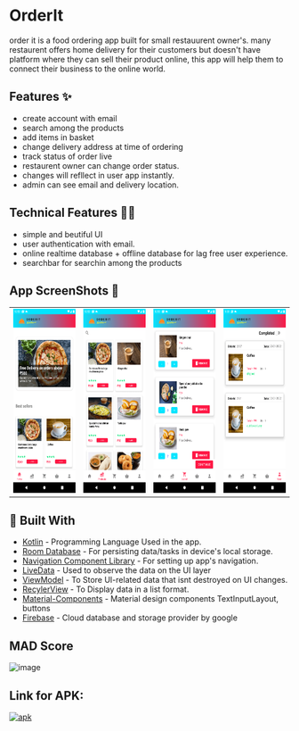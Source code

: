 # OrderIt

order it is a food ordering app built for small restauurent owner's. 
many restaurent offers home delivery for their customers but doesn't have platform where they can sell their product online, this app will help them to connect their business to the online world.



## Features ✨
-  create account with email
-  search among the products
-  add items in basket
-  change delivery address at time of ordering
-  track status of order live
-  restaurent owner can change order status.
- changes will refllect in user app instantly.
-  admin can see email and delivery location.



## Technical Features 👨‍💻 
-  simple and beutiful UI
-  user authentication with email.
-  online realtime database + offline   database for lag free user experience.
-  searchbar for searchin among the products

## App ScreenShots 📱
<table>
  <tr>
    <td> <img src="https://github.com/dvghule121/OrderIt/blob/dvghule121-images-orderit/Screenshot_1643138610-min.png" widhth="380" height="330">
    <td> <img src="https://github.com/dvghule121/OrderIt/blob/dvghule121-images-orderit/Screenshot_1643138627-min.png" widhth="380" height="330">
    <td><img src="https://github.com/dvghule121/OrderIt/blob/dvghule121-images-orderit/Screenshot_1643138708-min.png" widhth="380" height="330">
    <td> <img src="https://github.com/dvghule121/OrderIt/blob/dvghule121-images-orderit/Screenshot_1643139205-min.png" widhth="380" height="330">
  </tr>
</table>


## 🔧 Built With
- [Kotlin](https://kotlinlang.org/) - Programming Language Used in the app.
- [Room Database](https://developer.android.com/training/data-storage/room) - For persisting data/tasks in device's local storage.
- [Navigation Component Library](https://developer.android.com/guide/navigation) - For setting up app's navigation.
- [LiveData](https://developer.android.com/topic/libraries/architecture/livedata) - Used to observe the data on the UI layer
- [ViewModel](https://developer.android.com/topic/libraries/architecture/viewmodel) - To Store UI-related data that isnt destroyed on UI changes.
- [RecylerView](https://developer.android.com/guide/topics/ui/layout/recyclerview) - To Display data in a list format.
- [Material-Components](https://github.com/material-components/material-components-android) - Material design components TextInputLayout, buttons
- [Firebase](https://firebase.google.com) - Cloud database and storage provider by google



## MAD Score 
![image](https://user-images.githubusercontent.com/89150610/152641215-ff600bcf-2a25-4a7f-bba4-95c80b9a1431.png)

    
## Link for APK: 
<a href="https://drive.google.com/file/d/1qh6AcfrOoXGzHEcUsp-K89b7rYQkNBHE/view?usp=sharing" > <img src="https://img.shields.io/badge/apk-OrderIt-green" alt="apk"> </a><br><br>
